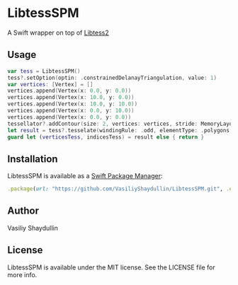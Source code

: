 # LibtessSPM

A Swift wrapper on top of [Libtess2](https://github.com/memononen/Libtess2)

## Usage

```swift
var tess = LibtessSPM()
tess?.setOption(optin: .constrainedDelanayTriangulation, value: 1)
var vertices: [Vertex] = []
vertices.append(Vertex(x: 0.0, y: 0.0))
vertices.append(Vertex(x: 10.0, y: 0.0))
vertices.append(Vertex(x: 10.0, y: 10.0))
vertices.append(Vertex(x: 0.0, y: 10.0))
vertices.append(Vertex(x: 0.0, y: 0.0))
tessellator?.addContour(size: 2, vertices: vertices, stride: MemoryLayout<Vertex>.stride, count: vertices.count)
let result = tess?.tesselate(windingRule: .odd, elementType: .polygons, polySize: 3, vertexSize: .size2)
guard let (verticesTess, indicesTess) = result else { return }
```

## Installation

LibtessSPM is available as a [Swift Package Manager](https://swift.org/package-manager/):

```ruby
.package(url: "https://github.com/VasiliyShaydullin/LibtessSPM.git", .exact("1.0.6"))
```

## Author

Vasiliy Shaydullin

## License

LibtessSPM is available under the MIT license. See the LICENSE file for more info.
